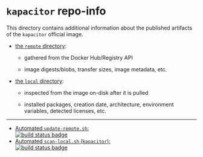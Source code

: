 # `kapacitor` repo-info

This directory contains additional information about the published artifacts of the `kapacitor` official image.

-	[the `remote` directory](remote/):

	-	gathered from the Docker Hub/Registry API

	-	image digests/blobs, transfer sizes, image metadata, etc.

-	[the `local` directory](local/):

	-	inspected from the image on-disk after it is pulled

	-	installed packages, creation date, architecture, environment variables, detected licenses, etc.

---

-	[Automated `update-remote.sh`:  
	![build status badge](https://doi-janky.infosiftr.net/job/repo-info/job/remote/badge/icon)](https://doi-janky.infosiftr.net/job/repo-info/job/remote/)
-	[Automated `scan-local.sh` (`kapacitor`):  
	![build status badge](https://doi-janky.infosiftr.net/job/repo-info/job/local/job/kapacitor/badge/icon)](https://doi-janky.infosiftr.net/job/repo-info/job/local/job/kapacitor)
